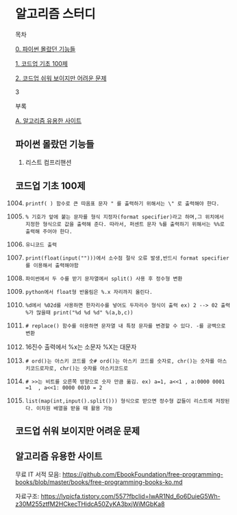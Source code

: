 

# 알고리즘 스터디

목차

[0. 파이썬 몰랐던 기능들](#파이썬-몰랐던-기능들)

[1. 코드업 기초 100제](#코드업-기초-100제)

[2. 코드업 쉬워 보이지만 어려운 문제 ](#코드업-쉬워-보이지만-어려운-문제)

3

부록

[A. 알고리즘 유용한 사이트](#알고리즘-유용한-사이트)



## 파이썬 몰랐던 기능들

1. 리스트 컴프리핸션 

## 코드업 기초 100제

1004. ```
      printf( ) 함수로 큰 따옴표 문자 " 를 출력하기 위해서는 \" 로 출력해야 한다.
      ```

1006. ```
      % 기호가 앞에 붙는 문자를 형식 지정자(format specifier)라고 하며,그 위치에서 지정한 형식으로 값을 출력해 준다. 따라서, 퍼센트 문자 %를 출력하기 위해서는 %%로 출력해 주어야 한다.
      ```

1008. ```
      유니코드 출력
      ```

1012. ```
      print(float(input("")))에서 소수점 절삭 오류 발생,반드시 format specifier를 이용해서 출력해야함
      ```

1013. ```
      파이썬에서 두 수를 받기 문자열에서 split() 사용 후 정수형 변환
      ```

1015. ```
      python에서 float형 반올림은 %.x 자리까지 올린다.
      ```

1019. ```
      %d에서 %02d를 사용하면 한자리수를 넣어도 두자리수 형식이 출력 ex) 2 --> 02 출력
      %가 많을때 print("%d %d %d" %(a,b,c)) 
      ```

1020. ```
      # replace() 함수를 이용하면 문자열 내 특정 문자를 변경할 수 있다. -를 공백으로 변환
      ```

1031.  16진수 출력에서 %x는 소문자 %X는 대문자

1036. ```
      # ord()는 아스키 코드를 숫# ord()는 아스키 코드를 숫자로, chr()는 숫자를 아스키코드로자로, chr()는 숫자를 아스키코드로
      ```

1047. ```
      # >>는 비트를 오른쪽 방향으로 숫자 만큼 옮김. ex) a=1, a<<1 , a:0000 0001 =1  , a<<1: 0000 0010 = 2
      ```

1099. ```
      list(map(int,input().split())) 형식으로 받으면 정수형 값들이 리스트에 저장된다. 이차원 배열을 받을 때 활용 가능
      ```



## 코드업 쉬워 보이지만 어려운 문제





## 알고리즘 유용한 사이트

무료 IT 서적 모음: https://github.com/EbookFoundation/free-programming-books/blob/master/books/free-programming-books-ko.md

자료구조: https://lypicfa.tistory.com/557?fbclid=IwAR1Nd_6o6DuieG5Wh-z30M255ztfM2HCkecTHidcA50ZyKA3bxjWiMGbKa8

